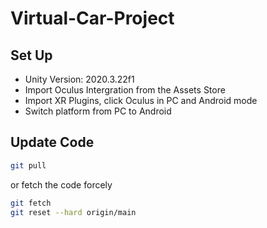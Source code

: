 # Virtual-Car-Project

## Set Up
* Unity Version: 2020.3.22f1
* Import Oculus Intergration from the Assets Store
* Import XR Plugins, click Oculus in PC and Android mode
* Switch platform from PC to Android


## Update Code
```zsh
git pull
```

or fetch the code forcely
```zsh
git fetch
git reset --hard origin/main
```

